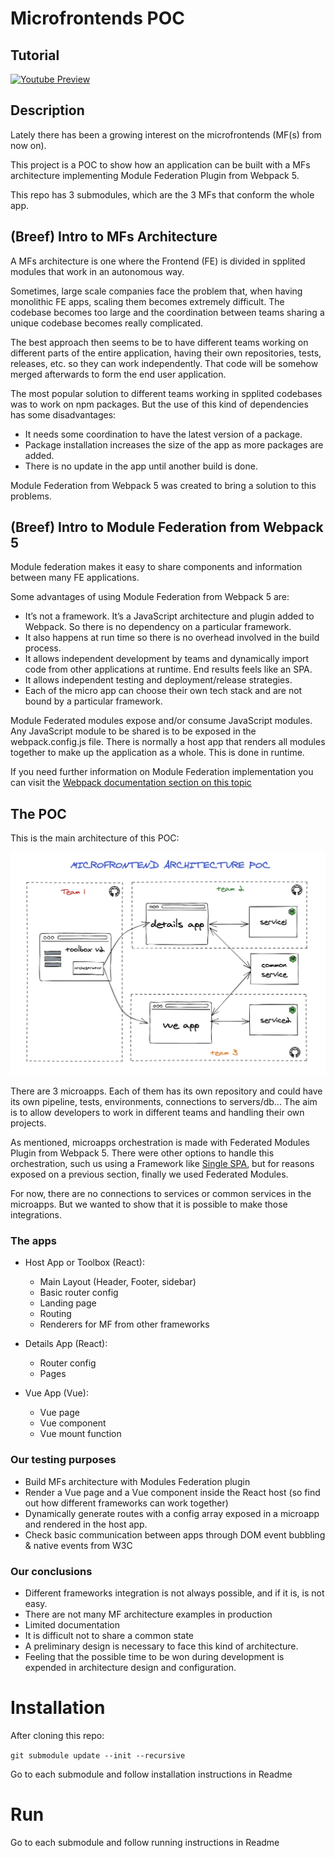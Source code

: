 # Microfrontends POC
## Tutorial
[![Youtube Preview](https://img.youtube.com/vi/_ujO6coZUzE/maxresdefault.jpg)](https://www.youtube.com/watch?v=_ujO6coZUzE)

## Description

Lately there has been a growing interest on the microfrontends (MF(s) from now on).

This project is a POC to show how an application can be built with a MFs architecture implementing Module Federation Plugin from Webpack 5.

This repo has 3 submodules, which are the 3 MFs that conform the whole app.

## (Breef) Intro to MFs Architecture

A MFs architecture is one where the Frontend (FE) is divided in spplited modules that work in an autonomous way.

Sometimes, large scale companies face the problem that, when having monolithic FE apps, scaling them becomes extremely difficult. The codebase becomes too large and the coordination between teams sharing a unique codebase becomes really complicated.

The best approach then seems to be to have different teams working on different parts of the entire application, having their own repositories, tests, releases, etc. so they can work independently. That code will be somehow merged afterwards to form the end user application.

The most popular solution to different teams working in spplited codebases was to work on npm packages. But the use of this kind of dependencies has some disadvantages:
- It needs some coordination to have the latest version of a package.
- Package installation increases the size of the app as more packages are added.
- There is no update in the app until another build is done.

Module Federation from Webpack 5 was created to bring a solution to this problems.

## (Breef) Intro to Module Federation from Webpack 5

Module federation makes it easy to share components and information between many FE applications.

Some advantages of using Module Federation from Webpack 5 are:

-  It’s not a framework. It’s a JavaScript architecture and plugin added to Webpack. So there is no dependency on a particular framework. 
- It also happens at run time so there is no overhead involved in the build process.
- It allows independent development by teams and dynamically import code from other applications at runtime. End results feels like an SPA.
- It allows independent testing and deployment/release strategies.
- Each of the micro app can choose their own tech stack and are not bound by a particular framework.

Module Federated modules expose and/or consume JavaScript modules. Any JavaScript module to be shared is to be exposed in the webpack.config.js file. There is normally a host app that renders all modules together to make up the application as a whole. This is done in runtime.

If you need further information on Module Federation implementation you can visit the [Webpack documentation section on this topic](https://webpack.js.org/concepts/module-federation/)

## The POC

This is the main architecture of this POC:

![poc architecture schema](public/assets/poc_architecture_schema.png?raw=true "POC architecture schema")

There are 3 microapps. Each of them has its own repository and could have its own pipeline, tests, environments, connections to servers/db... The aim is to allow developers to work in different teams and handling their own projects.

As mentioned, microapps orchestration is made with Federated Modules Plugin from Webpack 5. There were other options to handle this orchestration, such us using a Framework like [Single SPA](https://single-spa.js.org/), but for reasons exposed on a previous section, finally we used Federated Modules.

For now, there are no connections to services or common services in the microapps. But we wanted to show that it is possible to make those integrations.
### The apps

- Host App or Toolbox (React):

	- Main Layout (Header, Footer, sidebar)
  - Basic router config
  - Landing page
  - Routing
  - Renderers for MF from other frameworks

- Details App (React):

  - Router config
  - Pages

- Vue App (Vue):

  - Vue page
  - Vue component
  - Vue mount function 

### Our testing purposes

- Build MFs architecture with Modules Federation plugin
- Render a Vue page and a Vue component inside the React host (so find out how different frameworks can work together)
- Dynamically generate routes with a config array exposed in a microapp and rendered in the host app.
- Check basic communication between apps through DOM event bubbling & native events from W3C

### Our conclusions

- Different frameworks integration is not always possible, and if it is, is not easy.
- There are not many MF architecture examples in production
- Limited documentation
- It is difficult not to share a common state
- A preliminary design is necessary to face this kind of architecture.
- Feeling that the possible time to be won during development is expended in architecture design and configuration.

# Installation

After cloning this repo:

`git submodule update --init --recursive` 

Go to each submodule and follow installation instructions in Readme
# Run

Go to each submodule and follow running instructions in Readme
